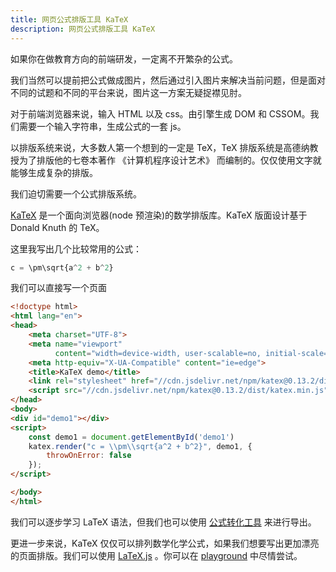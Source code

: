 ```yaml
---
title: 网页公式排版工具 KaTeX
description: 网页公式排版工具 KaTeX
---
```


如果你在做教育方向的前端研发，一定离不开繁杂的公式。

我们当然可以提前把公式做成图片，然后通过引入图片来解决当前问题，但是面对不同的试题和不同的平台来说，图片这一方案无疑捉襟见肘。

对于前端浏览器来说，输入 HTML 以及 css。由引擎生成 DOM 和 CSSOM。我们需要一个输入字符串，生成公式的一套 js。

以排版系统来说，大多数人第一个想到的一定是 TeX，TeX 排版系统是高德纳教授为了排版他的七卷本著作 《计算机程序设计艺术》 而编制的。仅仅使用文字就能够生成复杂的排版。

我们迫切需要一个公式排版系统。

[KaTeX](https://github.com/KaTeX/KaTeX) 是一个面向浏览器(node 预渲染)的数学排版库。KaTeX 版面设计基于 Donald Knuth 的 TeX。


这里我写出几个比较常用的公式：

```js
c = \pm\sqrt{a^2 + b^2}
```

我们可以直接写一个页面

```html
<!doctype html>
<html lang="en">
<head>
    <meta charset="UTF-8">
    <meta name="viewport"
          content="width=device-width, user-scalable=no, initial-scale=1.0, maximum-scale=1.0, minimum-scale=1.0">
    <meta http-equiv="X-UA-Compatible" content="ie=edge">
    <title>KaTeX demo</title>
    <link rel="stylesheet" href="//cdn.jsdelivr.net/npm/katex@0.13.2/dist/katex.min.css" integrity="sha384-Cqd8ihRLum0CCg8rz0hYKPoLZ3uw+gES2rXQXycqnL5pgVQIflxAUDS7ZSjITLb5" crossorigin="anonymous">
    <script src="//cdn.jsdelivr.net/npm/katex@0.13.2/dist/katex.min.js" integrity="sha384-1Or6BdeNQb0ezrmtGeqQHFpppNd7a/gw29xeiSikBbsb44xu3uAo8c7FwbF5jhbd" crossorigin="anonymous"></script>
</head>
<body>
<div id="demo1"></div>
<script>
    const demo1 = document.getElementById('demo1')
    katex.render("c = \\pm\\sqrt{a^2 + b^2}", demo1, {
        throwOnError: false
    });
</script>

</body>
</html>
```

我们可以逐步学习 LaTeX 语法，但我们也可以使用 [公式转化工具](https://demo.wiris.com/mathtype/en/developers.php) 来进行导出。

更进一步来说，KaTeX 仅仅可以排列数学化学公式，如果我们想要写出更加漂亮的页面排版。我们可以使用 [LaTeX.js](https://github.com/michael-brade/LaTeX.js) 。你可以在 [playground](https://latex.js.org/playground.html) 中尽情尝试。

